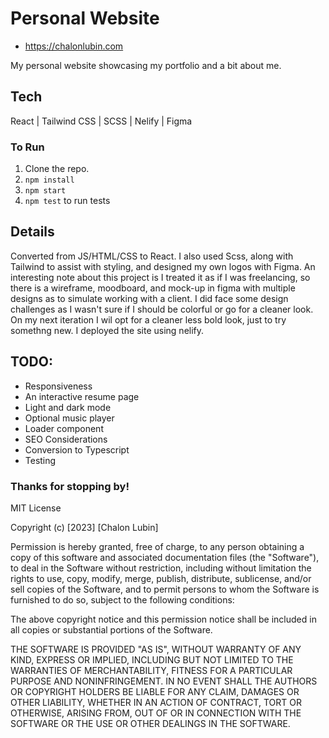 # Personal Website

- https://chalonlubin.com

My personal website showcasing my portfolio and a bit about me. 

## Tech

React | Tailwind CSS | SCSS | Nelify | Figma

### To Run 

1. Clone the repo.
2. `npm install`
3. `npm start`
4. `npm test` to run tests

## Details

Converted from JS/HTML/CSS to React. I also used Scss, along with Tailwind to assist with styling, and designed my own logos with Figma. An interesting note about this project is I treated it as if I was freelancing, so there is a wireframe, moodboard, and mock-up in figma with multiple designs as to simulate working with a client. I did face some design challenges as I wasn't sure if I should be colorful or go for a cleaner look. On my next iteration I wil opt for a cleaner less bold look, just to try somethng new. I deployed the site using nelify.

## TODO: 

- Responsiveness
- An interactive resume page
- Light and dark mode
- Optional music player
- Loader component
- SEO Considerations
- Conversion to Typescript
- Testing

### Thanks for stopping by!

MIT License

Copyright (c) [2023] [Chalon Lubin]

Permission is hereby granted, free of charge, to any person obtaining a copy
of this software and associated documentation files (the "Software"), to deal
in the Software without restriction, including without limitation the rights
to use, copy, modify, merge, publish, distribute, sublicense, and/or sell
copies of the Software, and to permit persons to whom the Software is
furnished to do so, subject to the following conditions:

The above copyright notice and this permission notice shall be included in all
copies or substantial portions of the Software.

THE SOFTWARE IS PROVIDED "AS IS", WITHOUT WARRANTY OF ANY KIND, EXPRESS OR
IMPLIED, INCLUDING BUT NOT LIMITED TO THE WARRANTIES OF MERCHANTABILITY,
FITNESS FOR A PARTICULAR PURPOSE AND NONINFRINGEMENT. IN NO EVENT SHALL THE
AUTHORS OR COPYRIGHT HOLDERS BE LIABLE FOR ANY CLAIM, DAMAGES OR OTHER
LIABILITY, WHETHER IN AN ACTION OF CONTRACT, TORT OR OTHERWISE, ARISING FROM,
OUT OF OR IN CONNECTION WITH THE SOFTWARE OR THE USE OR OTHER DEALINGS IN THE
SOFTWARE.

